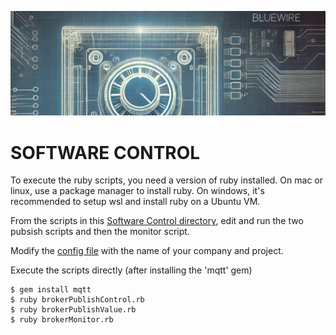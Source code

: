 ![project bluewire](../img/bluewire_logo_alt2.jpg)

# SOFTWARE CONTROL

To execute the ruby scripts, you need a version of ruby installed.  On mac or linux, use a package manager to install ruby.  On windows, it's recommended to setup wsl and install ruby on a Ubuntu VM.

From the scripts in this [Software Control directory](/control_software/), edit and run the two pubsish scripts and then the monitor script.

Modify the [config file](/control_software/config.yml) with the name of your company and project.

Execute the scripts directly (after installing the 'mqtt' gem)
```console
$ gem install mqtt
$ ruby brokerPublishControl.rb
$ ruby brokerPublishValue.rb
$ ruby brokerMonitor.rb
```
